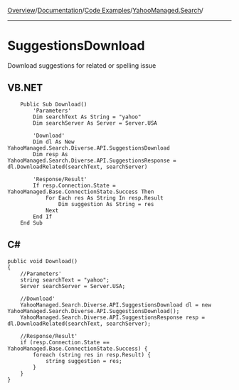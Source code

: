 [Overview](MainPage.md)/[Documentation](Documentation.md)/[Code Examples](LibraryAppliance.md)/[YahooManaged.Search](sampleYahooManagedSearch.md)/

---


# SuggestionsDownload #
Download suggestions for related or spelling issue

## VB.NET ##
```
    Public Sub Download()
        'Parameters'
        Dim searchText As String = "yahoo"
        Dim searchServer As Server = Server.USA

        'Download'
        Dim dl As New YahooManaged.Search.Diverse.API.SuggestionsDownload
        Dim resp As YahooManaged.Search.Diverse.API.SuggestionsResponse = dl.DownloadRelated(searchText, searchServer)
   
        'Response/Result'
        If resp.Connection.State = YahooManaged.Base.ConnectionState.Success Then
            For Each res As String In resp.Result
                Dim suggestion As String = res
            Next
        End If
    End Sub
```

## C# ##
```
public void Download()
{
	//Parameters'
	string searchText = "yahoo";
	Server searchServer = Server.USA;

	//Download'
	YahooManaged.Search.Diverse.API.SuggestionsDownload dl = new YahooManaged.Search.Diverse.API.SuggestionsDownload();
	YahooManaged.Search.Diverse.API.SuggestionsResponse resp = dl.DownloadRelated(searchText, searchServer);

	//Response/Result'
	if (resp.Connection.State == YahooManaged.Base.ConnectionState.Success) {
		foreach (string res in resp.Result) {
			string suggestion = res;
		}
	}
}
```